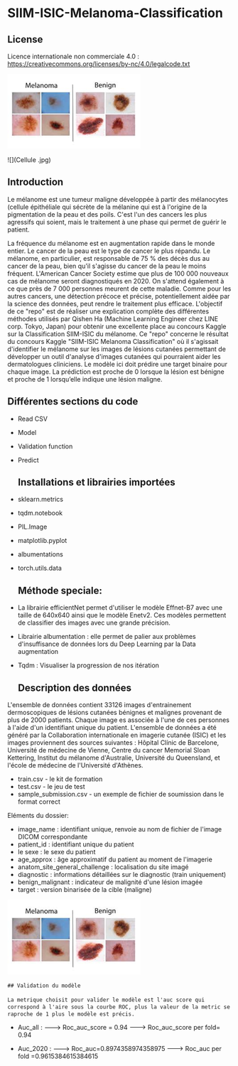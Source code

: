 # SIIM-ISIC-Melanoma-Classification

   ## License
Licence internationale non commerciale 4.0 : https://creativecommons.org/licenses/by-nc/4.0/legalcode.txt 

 ![](index.jpg)
 
 ![](Cellule .jpg)
 
   ## Introduction
   
   
    
Le mélanome est une tumeur maligne développée à partir des mélanocytes (cellule épithéliale qui sécrète de la mélanine qui est à l'origine de la pigmentation de la peau et des poils.
C'est l'un des cancers les plus agressifs qui soient, mais le traitement à une phase qui permet de guérir le patient.

La fréquence du mélanome est en augmentation rapide dans le monde entier.
Le cancer de la peau est le type de cancer le plus répandu. Le mélanome, en particulier, est responsable de 75 % des décès dus au cancer de la peau, bien qu'il s'agisse du cancer de la peau le moins fréquent. L'American Cancer Society estime que plus de 100 000 nouveaux cas de mélanome seront diagnostiqués en 2020. On s'attend également à ce que près de 7 000 personnes meurent de cette maladie. Comme pour les autres cancers, une détection précoce et précise, potentiellement aidée par la science des données, peut rendre le traitement plus efficace.
L'objectif de ce "repo" est de réaliser une explication complète des différentes méthodes utilisés par Qishen Ha
(Machine Learning Engineer chez LINE corp.
Tokyo, Japan) pour obtenir une excellente place au concours Kaggle sur la Classification SIIM-ISIC du mélanome.
Ce "repo" concerne le résultat du concours Kaggle "SIIM-ISIC Melanoma Classification" où il s'agissait d'identifier le mélanome sur les images de lésions cutanées permettant de développer un outil d'analyse d'images cutanées qui pourraient aider les dermatologues cliniciens.
Le modèle ici doit prédire une target binaire pour chaque image. La prédiction est proche de 0 lorsque la lésion est bénigne et proche de 1 lorsqu’elle indique une lésion maligne.

   ## Différentes sections du code

- Read CSV 
- Model 
- Validation function
- Predict

   ## Installations et librairies importées

- sklearn.metrics 
- tqdm.notebook
- PIL.Image
- matplotlib.pyplot
- albumentations
- torch.utils.data

   ## Méthode speciale: 
     
- La librairie efficientNet permet d'utiliser le modèle Effnet-B7 avec une taille de 640x640 ainsi que le modèle Enetv2. Ces modèles permettent de classifier des images avec une grande précision.
- Librairie albumentation : elle permet de palier aux problèmes d'insuffisance de données lors du Deep Learning par la Data augmentation
- Tqdm : Visualiser la progression de nos itération

   ## Description des données

L'ensemble de données contient 33126 images d'entrainement dermoscopiques de lésions cutanées bénignes et malignes provenant de plus de 2000 patients. Chaque image es associée à l'une de ces personnes à l'aide d'un identifiant unique du patient.
 L'ensemble de données a été généré par la Collaboration internationale en imagerie cutanée (ISIC) et les images proviennent des sources suivantes : Hôpital Clínic de Barcelone, Université de médecine de Vienne, Centre du cancer Memorial Sloan Kettering, Institut du mélanome d'Australie, Université du Queensland, et l'école de médecine de l'Université d'Athènes.
- train.csv - le kit de formation
- test.csv - le jeu de test
- sample_submission.csv - un exemple de fichier de soumission dans le format correct

Eléments du dossier:

- image_name : identifiant unique, renvoie au nom de fichier de l'image DICOM correspondante
- patient_id : identifiant unique du patient
- le sexe :  le sexe du patient 
- age_approx : âge approximatif du patient au moment de l'imagerie
- anatom_site_general_challenge :  localisation du site imagé
- diagnostic : informations détaillées sur le diagnostic (train uniquement)
- benign_malignant :  indicateur de malignité d'une lésion imagée
- target : version binarisée de la cible (maligne)

![](index.jpg)

    ## Validation du modèle
    
    La metrique choisit pour valider le modèle est l'auc score qui correspond à l'aire sous la courbe ROC, plus la valeur de la metric se raproche de 1 plus le modèle est précis.

- Auc_all :
--->    Roc_auc_score = 0.94
--->    Roc_auc_score per fold= 0.94

- Auc_2020 :
--->  Roc_auc=0.8974358974358975
--->  Roc_auc per fold =0.9615384615384615






